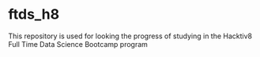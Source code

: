 # ftds_h8

This repository is used for looking the progress of studying in the Hacktiv8 Full Time Data Science Bootcamp program
